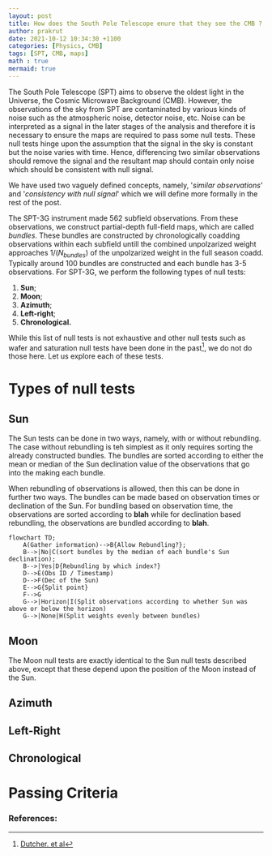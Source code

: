 ```yaml
---
layout: post
title: How does the South Pole Telescope enure that they see the CMB ?
author: prakrut
date: 2021-10-12 10:34:30 +1100
categories: [Physics, CMB]
tags: [SPT, CMB, maps]
math : true
mermaid: true
---
```

The South Pole Telescope (SPT) aims to observe the oldest light in the Universe, the Cosmic Microwave Background (CMB).
However, the observations of the sky from SPT are contaminated by various kinds of noise such as the atmospheric noise,
detector noise, etc. Noise can be interpreted as a signal in the later stages of the analysis and therefore it is
necessary to ensure 
the maps are required to pass some null tests. These null tests hinge upon the
assumption that the signal in the sky is constant but the noise varies with time. Hence, differencing two similar
observations should remove the signal and the resultant map should contain only noise which should be consistent with
null signal. 

We have used two vaguely defined concepts, namely, '_similar observations_' and '_consistency with null signal_'
which we will define more formally in the rest of the post.

The SPT-3G instrument made 562 subfield observations. From these observations, we construct partial-depth full-field
maps, which are called _bundles_. These bundles are constructed by chronologically coadding observations within each
subfield untill the combined unpolzarized weight approaches $1/(N_{bundles})$ of the unpolzarized weight in the full
season coadd. Typically around 100 bundles are constructed and each bundle has 3-5 observations.
For SPT-3G, we perform the following types of null tests:
1. **Sun**;
2. **Moon**;
3. **Azimuth**;
4. **Left-right**;
5. **Chronological.**

While this list of null tests is not exhaustive and other null tests such as wafer and saturation null tests have been
done in the past[^ref1], we do not do those here. Let us explore each of these tests.

# Types of null tests
## Sun 
The Sun tests can be done in two ways, namely, with or without rebundling. The case without rebundling is teh simplest
as it only requires sorting the already constructed bundles. The bundles are sorted according to either the mean or
median of the Sun declination value of the observations that go into the making each bundle.

When rebundling of observations is allowed, then this can be done in further two ways. The bundles can be made based on
observation times or declination of the Sun. For bundling based on observation time, the observations are sorted
according to **blah** while for declination based rebundling, the observations are bundled according to **blah**.
```mermaid
flowchart TD;
    A(Gather information)-->B{Allow Rebundling?};
    B-->|No|C(sort bundles by the median of each bundle's Sun declination);
    B-->|Yes|D{Rebundling by which index?}
    D-->E(Obs ID / Timestamp)
    D-->F(Dec of the Sun)
    E-->G{Split point}
    F-->G
    G-->|Horizon|I(Split observations according to whether Sun was above or below the horizon)
    G-->|None|H(Split weights evenly between bundles)
```
## Moon
The Moon null tests are exactly identical to the Sun null tests described above, except that these depend upon the
position of the Moon instead of the Sun.

## Azimuth

## Left-Right

## Chronological

# Passing Criteria


### References:
[^ref1]: [Dutcher. et al](https://journals.aps.org/prd/abstract/10.1103/PhysRevD.104.022003)

